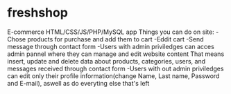 # freshshop
E-commerce HTML/CSS/JS/PHP/MySQL app
Things you can do on site:
  -Chose products for purchase and add them to cart
  -Eddit cart
  -Send message through contact form
  -Users with admin priviledges can acces admin pannel where they can manage and edit website content
    That means insert, update and delete data about products, categories, users, and messages received through contact form
  -Users with out admin priviledges can edit only their profile information(change Name, Last name, Password and E-mail), aswell as do everyting else that's left
  
